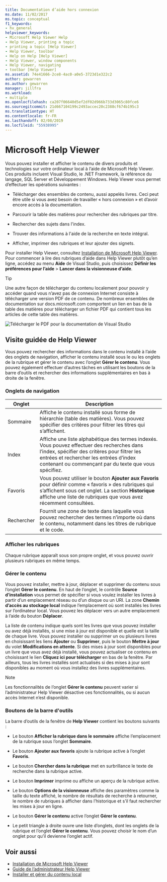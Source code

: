 ```yaml
---
title: Documentation d’aide hors connexion
ms.date: 11/02/2017
ms.topic: conceptual
f1_keywords:
- hv_general
helpviewer_keywords:
- Microsoft Help Viewer Help
- Help Viewer, printing a topic
- printing a topic [Help Viewer]
- Help Viewer, toolbar
- Help on Help [Help Viewer]
- Help Viewer, window components
- Help Viewer, navigating
- toolbar [Help Viewer]
ms.assetid: 74e41666-2ce8-4ac0-a0e5-3723d1e322c2
author: gewarren
ms.author: gewarren
manager: jillfra
ms.workload:
- multiple
ms.openlocfilehash: ca207f06640d5ef2df02d966b733d3065c80fce6
ms.sourcegitcommit: 21d667104199c2493accec20c2388cf674b195c3
ms.translationtype: HT
ms.contentlocale: fr-FR
ms.lasthandoff: 02/08/2019
ms.locfileid: "55938995"
---
```

# <a name="microsoft-help-viewer"></a>Microsoft Help Viewer

Vous pouvez installer et afficher le contenu de divers produits et technologies sur votre ordinateur local à l’aide de Microsoft Help Viewer. Ces produits incluent Visual Studio, le .NET Framework, la référence du langage, SQL Server et Développement Windows. Help Viewer vous permet d’effectuer les opérations suivantes :

- Télécharger des ensembles de contenu, aussi appelés livres. Ceci peut être utile si vous avez besoin de travailler « hors connexion » et d’avoir encore accès à la documentation.

- Parcourir la table des matières pour rechercher des rubriques par titre.

- Rechercher des sujets dans l'index.

- Trouver des informations à l'aide de la recherche en texte intégral.

- Afficher, imprimer des rubriques et leur ajouter des signets.

Pour installer Help Viewer, consultez [Installation de Microsoft Help Viewer](../help-viewer/installation.md). Pour commencer à lire des rubriques d’aide dans Help Viewer plutôt qu’en ligne, accédez au menu **Aide** de Visual Studio, puis choisissez **Définir les préférences pour l’aide** > **Lancer dans la visionneuse d’aide**.

> [!TIP]
> Une autre façon de télécharger du contenu localement pour pouvoir y accéder quand vous n’avez pas de connexion Internet consiste à télécharger une version PDF de ce contenu. De nombreux ensembles de documentation sur docs.microsoft.com comportent un lien en bas de la table des matières pour télécharger un fichier PDF qui contient tous les articles de cette table des matières.
>
> ![Télécharger le PDF pour la documentation de Visual Studio](media/overview/download-pdf.png)

## <a name="help-viewer-tour"></a>Visite guidée de Help Viewer

Vous pouvez rechercher des informations dans le contenu installé à l’aide des onglets de navigation, afficher le contenu installé sous le ou les onglets de la rubrique et gérer le contenu avec l’onglet **Gérer le contenu**. Vous pouvez également effectuer d’autres tâches en utilisant les boutons de la barre d’outils et rechercher des informations supplémentaires en bas à droite de la fenêtre.

### <a name="navigation-tabs"></a>Onglets de navigation

|Onglet|Description|
|---|-----------|
|Sommaire|Affiche le contenu installé sous forme de hiérarchie (table des matières). Vous pouvez spécifier des critères pour filtrer les titres qui s’affichent.|
|Index|Affiche une liste alphabétique des termes indexés. Vous pouvez effectuer des recherches dans l’index, spécifier des critères pour filtrer les entrées et rechercher les entrées d’index contenant ou commençant par du texte que vous spécifiez.|
|Favoris|Vous pouvez utiliser le bouton **Ajouter aux Favoris** pour définir comme « favoris » des rubriques qui s’affichent sous cet onglet. La section **Historique** affiche une liste de rubriques que vous avez récemment consultées.|
|Rechercher|Fournit une zone de texte dans laquelle vous pouvez rechercher des termes n’importe où dans le contenu, notamment dans les titres de rubrique et le code.|

### <a name="view-topics"></a>Afficher les rubriques

Chaque rubrique apparaît sous son propre onglet, et vous pouvez ouvrir plusieurs rubriques en même temps.

### <a name="manage-content"></a>Gérer le contenu

Vous pouvez installer, mettre à jour, déplacer et supprimer du contenu sous l’onglet **Gérer le contenu**. En haut de l’onglet, le contrôle **Source d’installation** vous permet de spécifier si vous voulez installer les livres à partir d’un emplacement réseau ou d’un disque ou un URI. La zone **Chemin d’accès au stockage local** indique l’emplacement où sont installés les livres sur l’ordinateur local. Vous pouvez les déplacer vers un autre emplacement à l’aide du bouton **Déplacer**.

La liste de contenu indique quels sont les livres que vous pouvez installer ou avez déjà installés, si une mise à jour est disponible et quelle est la taille de chaque livre. Vous pouvez installer ou supprimer un ou plusieurs livres en choisissant les liens **Ajouter** ou **Supprimer**, puis le bouton **Mettre à jour** du volet **Modifications en attente**. Si des mises à jour sont disponibles pour un livre que vous avez déjà installé, vous pouvez actualiser ce contenu en choisissant le lien **Cliquez ici pour télécharger** en bas de la fenêtre. Par ailleurs, tous les livres installés sont actualisés si des mises à jour sont disponibles au moment où vous installez des livres supplémentaires.

> [!NOTE]
> Les fonctionnalités de l’onglet **Gérer le contenu** peuvent varier si l’administrateur Help Viewer désactive ces fonctionnalités, ou si aucun accès Internet n’est disponible.

### <a name="toolbar-buttons"></a>Boutons de la barre d'outils

La barre d’outils de la fenêtre de **Help Viewer** contient les boutons suivants :

- Le bouton **Afficher la rubrique dans le sommaire** affiche l’emplacement de la rubrique sous l’onglet **Sommaire**.

- Le bouton **Ajouter aux favoris** ajoute la rubrique active à l’onglet **Favoris**.

- Le bouton **Chercher dans la rubrique** met en surbrillance le texte de recherche dans la rubrique active.

- Le bouton **Imprimer** imprime ou affiche un aperçu de la rubrique active.

- Le bouton **Options de la visionneuse** affiche des paramètres comme la taille du texte affiché, le nombre de résultats de recherche à retourner, le nombre de rubriques à afficher dans l’historique et s’il faut rechercher les mises à jour en ligne.

- Le bouton **Gérer le contenu** active l’onglet **Gérer le contenu**.

- Le petit triangle à droite ouvre une liste d’onglets, dont les onglets de la rubrique et l’onglet **Gérer le contenu**. Vous pouvez choisir le nom d’un onglet pour qu’il devienne l’onglet actif.

## <a name="see-also"></a>Voir aussi

- [Installation de Microsoft Help Viewer](../help-viewer/installation.md)
- [Guide de l’administrateur Help Viewer](../help-viewer/administrator-guide.md)
- [Installer et gérer du contenu local](../help-viewer/install-manage-local-content.md)
